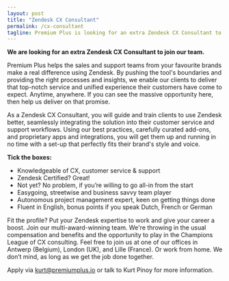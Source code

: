 ```yaml
---
layout: post
title: "Zendesk CX Consultant"
permalink: /cx-consultant
tagline: Premium Plus is looking for an extra Zendesk CX Consultant to join our team.
---
```


**We are looking for an extra Zendesk CX Consultant to join our team.**

Premium Plus helps the sales and support teams from your favourite brands make a real difference using Zendesk. By pushing the tool's boundaries and providing the right processes and insights, we enable our clients to deliver that top-notch service and unified experience their customers have come to expect. Anytime, anywhere. If you can see the massive opportunity here, then help us deliver on that promise.

As a Zendesk CX Consultant, you will guide and train clients to use Zendesk better, seamlessly integrating the solution into their customer service and support workflows. Using our best practices, carefully curated add-ons, and proprietary apps and integrations, you will get them up and running in no time with a set-up that perfectly fits their brand's style and voice.

**Tick the boxes:**

- Knowledgeable of CX, customer service & support
- Zendesk Certified? Great!
- Not yet? No problem, if you’re willing to go all-in from the start
- Easygoing, streetwise and business savvy team player
- Autonomous project management expert, keen on getting things done
- Fluent in English, bonus points if you speak Dutch, French or German

Fit the profile? Put your Zendesk expertise to work and give your career a boost. Join our multi-award-winning team. We're throwing in the usual compensation and benefits and the opportunity to play in the Champions League of CX consulting. Feel free to join us at one of our offices in Antwerp (Belgium), London (UK), and Lille (France). Or work from home. We don’t mind, as long as we get the job done together.

Apply via [kurt@premiumplus.io](mailto:kurt@premiumplus.io) or talk to Kurt Pinoy for more information.
